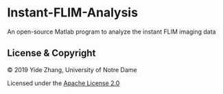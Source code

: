 # Instant-FLIM-Analysis
An open-source Matlab program to analyze the instant FLIM imaging data

## License & Copyright
© 2019 Yide Zhang, University of Notre Dame

Licensed under the [Apache License 2.0](LICENSE)
